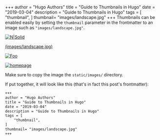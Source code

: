 +++
author = "Hugo Authors"
title = "Guide to Thumbnails in Hugo"
date = "2019-03-04"
description = "Guide to Thumbnails in Hugo"
tags = [
    "thumbnail",
]
thumbnail= "images/landscape.jpg"
+++
Thumbnails can be enabled easily by setting the `thumbnail` parameter in the frontmatter to an image such as `"images/landscape.jpg"`. 

[![N|Solid](https://image.shutterstock.com/image-photo/closeup-nature-view-green-leaf-600w-387062149.jpg)](https://nodesource.com/products/nsolid)

[(images/landscape.jpg)](https://nodesource.com/products/nsolid)

<a href="http://google.com.au/" rel="some text">![Foo](http://www.google.com.au/images/nav_logo7.png)</a>

[![homepage][1]][2]

[1]:  http://commonmark.org/help/images/favicon.png
[2]:  http://commonmark.org "Redirect to homepage"


Make sure to copy the image the `static/images/` directory.

If put together, it will look like this (that's in fact this post's frontmatter):

```md
+++
author = "Hugo Authors"
title = "Guide to Thumbnails in Hugo"
date = "2019-03-04"
description = "Guide to Thumbnails in Hugo"
tags = [
    "thumbnail",
]
thumbnail= "images/landscape.jpg"
+++
```


